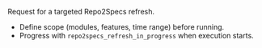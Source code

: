 Request for a targeted Repo2Specs refresh.

- Define scope (modules, features, time range) before running.
- Progress with `repo2specs_refresh_in_progress` when execution starts.

